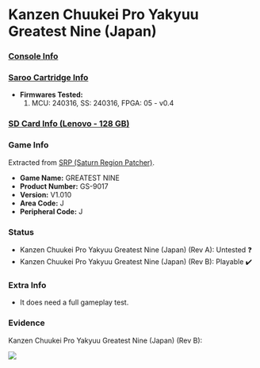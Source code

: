 # Kanzen Chuukei Pro Yakyuu Greatest Nine (Japan)

### [Console Info](../../../../../Info/Consoles/VA13/README.md)

### [Saroo Cartridge Info](../../../../../Info/Cartridges/RetroGameParadiseStore/1.32F/README.md)

- <b>Firmwares Tested:</b>
  1. MCU: 240316, SS: 240316, FPGA: 05 - v0.4

### [SD Card Info (Lenovo - 128 GB)](../../../../../Info/SdCards/Lenovo/128GB/fat32/README.md)

### Game Info

Extracted from [SRP (Saturn Region Patcher)](https://segaxtreme.net/resources/saturn-region-patcher.81/download).

- <b>Game Name:</b> GREATEST NINE
- <b>Product Number:</b> GS-9017
- <b>Version:</b> V1.010
- <b>Area Code:</b> J
- <b>Peripheral Code:</b> J

### Status

- Kanzen Chuukei Pro Yakyuu Greatest Nine (Japan) (Rev A): Untested :question:
- Kanzen Chuukei Pro Yakyuu Greatest Nine (Japan) (Rev B): Playable :heavy_check_mark:

### Extra Info

- It does need a full gameplay test.

### Evidence

Kanzen Chuukei Pro Yakyuu Greatest Nine (Japan) (Rev B):

[![](https://img.youtube.com/vi/pjAbSwRvgVY/0.jpg)](https://www.youtube.com/watch?v=pjAbSwRvgVY)
